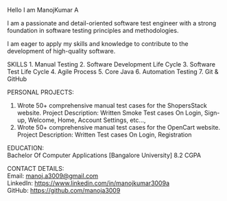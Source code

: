 Hello I am ManojKumar A

<p> I am a passionate and detail-oriented software test engineer with a strong foundation in software testing principles and methodologies. </p> <p>I am eager to apply my skills and 
knowledge to contribute to the development of high-quality software.
</p>
SKILLS
1. Manual Testing
2. Software Development Life Cycle
3. Software Test Life Cycle
4. Agile Process
5. Core Java
6. Automation Testing
7. Git & GitHub 

PERSONAL PROJECTS:
1. Wrote 50+ comprehensive manual test cases for the ShopersStack website.
   Project Description: Written Smoke Test cases On Login, Sign-up, Welcome, Home, Account Settings,  etc...,
2. Wrote 50+ comprehensive manual test cases for the OpenCart website.
   Project Description: Written Test cases On Login, Registration

EDUCATION: <br>
Bachelor Of Computer Applications [Bangalore University]
8.2 CGPA

CONTACT DETAILS:<br>
Email: manoj.a3009@gmail.com <br>
LinkedIn: https://www.linkedin.com/in/manojkumar3009a <br>
GitHub: https://github.com/manoja3009
